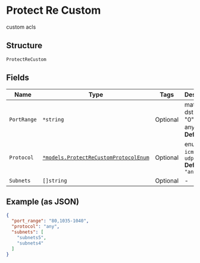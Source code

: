 
# Protect Re Custom

custom acls

## Structure

`ProtectReCustom`

## Fields

| Name | Type | Tags | Description |
|  --- | --- | --- | --- |
| `PortRange` | `*string` | Optional | matched dst port, "0" means any<br>**Default**: `"0"` |
| `Protocol` | [`*models.ProtectReCustomProtocolEnum`](../../doc/models/protect-re-custom-protocol-enum.md) | Optional | enum: `any`, `icmp`, `tcp`, `udp`<br>**Default**: `"any"` |
| `Subnets` | `[]string` | Optional | - |

## Example (as JSON)

```json
{
  "port_range": "80,1035-1040",
  "protocol": "any",
  "subnets": [
    "subnets5",
    "subnets4"
  ]
}
```


